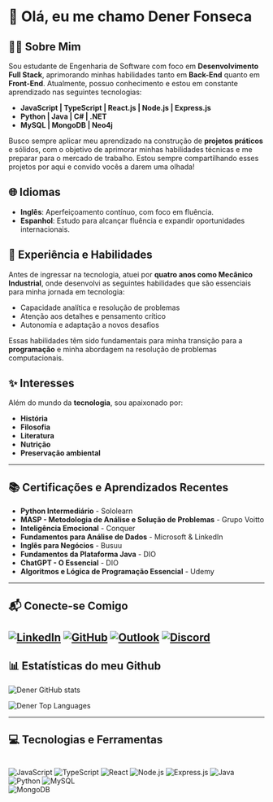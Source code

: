 # 👋 Olá, eu me chamo Dener Fonseca

## 🧑‍💻 Sobre Mim
Sou estudante de Engenharia de Software com foco em **Desenvolvimento Full Stack**, aprimorando minhas habilidades tanto em **Back-End** quanto em **Front-End**. Atualmente, possuo conhecimento e estou em constante aprendizado nas seguintes tecnologias:

- **JavaScript | TypeScript | React.js | Node.js | Express.js**
- **Python | Java | C# | .NET**
- **MySQL | MongoDB | Neo4j**


Busco sempre aplicar meu aprendizado na construção de **projetos práticos** e sólidos, com o objetivo de aprimorar minhas habilidades técnicas e me preparar para o mercado de trabalho. Estou sempre compartilhando esses projetos por aqui e convido vocês a darem uma olhada!

## 🌐 Idiomas
- **Inglês**: Aperfeiçoamento contínuo, com foco em fluência.
- **Espanhol**: Estudo para alcançar fluência e expandir oportunidades internacionais.

## 🔧 Experiência e Habilidades
Antes de ingressar na tecnologia, atuei por **quatro anos como Mecânico Industrial**, onde desenvolvi as seguintes habilidades que são essenciais para minha jornada em tecnologia:

- Capacidade analítica e resolução de problemas  
- Atenção aos detalhes e pensamento crítico  
- Autonomia e adaptação a novos desafios  

Essas habilidades têm sido fundamentais para minha transição para a **programação** e minha abordagem na resolução de problemas computacionais.

## ✨ Interesses
Além do mundo da **tecnologia**, sou apaixonado por:

- **História**
- **Filosofia**
- **Literatura**
- **Nutrição**
- **Preservação ambiental**

---

## 📚 Certificações e Aprendizados Recentes
- **Python Intermediário** - Sololearn  
- **MASP - Metodologia de Análise e Solução de Problemas** - Grupo Voitto  
- **Inteligência Emocional** - Conquer  
- **Fundamentos para Análise de Dados** - Microsoft & LinkedIn  
- **Inglês para Negócios** - Busuu  
- **Fundamentos da Plataforma Java** - DIO  
- **ChatGPT - O Essencial** - DIO  
- **Algoritmos e Lógica de Programação Essencial** - Udemy  

---

## 📬 Conecte-se Comigo

[![LinkedIn](https://img.shields.io/badge/-LinkedIn-0077B5?style=for-the-badge&logo=linkedin&logoColor=white)](https://www.linkedin.com/in/dener-fonseca)
[![GitHub](https://img.shields.io/badge/-GitHub-181717?style=for-the-badge&logo=github&logoColor=white)](https://github.com/dener-fonseca)
[![Outlook](https://img.shields.io/badge/-Outlook-0078D4?style=for-the-badge&logo=microsoft&logoColor=white)](mailto:darkx@hotmail.com.br)
[![Discord](https://img.shields.io/badge/-Discord-5865F2?style=for-the-badge&logo=discord&logoColor=white)](https://discordapp.com/users/denerfonseca1995)
---

## 📊 Estatísticas do meu Github

![Dener GitHub stats](https://github-readme-stats.vercel.app/api?username=Dener-Fonseca&show_icons=true&theme=tokyonight&border_color=FFFFFF)

![Dener Top Languages](https://github-readme-stats.vercel.app/api/top-langs/?username=Dener-Fonseca&layout=compact&show_icons=true&theme=tokyonight&border_color=FFFFFF)

---

## 💻 Tecnologias e Ferramentas
<div style="display: inline_block"><br/>
  <img alt="JavaScript" src="https://img.shields.io/badge/JavaScript-F7DF1E?style=for-the-badge&logo=javascript&logoColor=black"/>
  <img alt="TypeScript" src="https://img.shields.io/badge/TypeScript-3178C6?style=for-the-badge&logo=typescript&logoColor=white"/>
  <img alt="React" src="https://img.shields.io/badge/React-20232A?style=for-the-badge&logo=react&logoColor=61DAFB"/>
  <img alt="Node.js" src="https://img.shields.io/badge/Node.js-339933?style=for-the-badge&logo=nodedotjs&logoColor=white"/>
  <img alt="Express.js" src="https://img.shields.io/badge/Express.js-000000?style=for-the-badge&logo=express&logoColor=white"/>
  <img alt="Java" src="https://img.shields.io/badge/Java-ED8B00?style=for-the-badge&logo=openjdk&logoColor=white"/>
  <img alt="Python" src="https://img.shields.io/badge/Python-3776AB?style=for-the-badge&logo=python&logoColor=white"/>
  <img alt="MySQL" src="https://img.shields.io/badge/Banco%20de%20Dados-003B57?style=for-the-badge&logo=mysql&logoColor=white"/>
</div>
<img alt="MongoDB" src="https://img.shields.io/badge/MongoDB-47A248?style=for-the-badge&logo=mongodb&logoColor=white"/>

